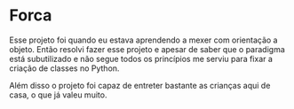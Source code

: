 # Forca

Esse projeto foi quando eu estava aprendendo a mexer com orientação a objeto. Então resolvi fazer esse projeto e apesar de saber que o paradigma está subutilizado e não segue todos os princípios me serviu para fixar a criação de classes no Python.

Além disso o projeto foi capaz de entreter bastante as crianças aqui de casa, o que já valeu muito.
